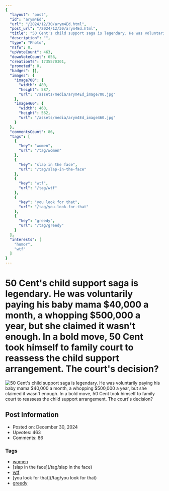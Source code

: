```yaml
---
{
  "layout": "post",
  "id": "arym4Ed",
  "url": "/2024/12/30/arym4Ed.html",
  "post_url": "/2024/12/30/arym4Ed.html",
  "title": "50 Cent's child support saga is legendary. He was voluntarily paying his baby mama $40,000 a month, a whopping $500,000 a year, but she claimed it wasn't enough. In a bold move, 50 Cent took himself to family court to reassess the child support arrangement. The court's decision?",
  "description": "",
  "type": "Photo",
  "nsfw": 0,
  "upVoteCount": 463,
  "downVoteCount": 656,
  "creationTs": 1735570301,
  "promoted": 0,
  "badges": [],
  "images": {
    "image700": {
      "width": 480,
      "height": 587,
      "url": "/assets/media/arym4Ed_image700.jpg"
    },
    "image460": {
      "width": 460,
      "height": 562,
      "url": "/assets/media/arym4Ed_image460.jpg"
    }
  },
  "commentsCount": 86,
  "tags": [
    {
      "key": "women",
      "url": "/tag/women"
    },
    {
      "key": "slap in the face",
      "url": "/tag/slap-in-the-face"
    },
    {
      "key": "wtf",
      "url": "/tag/wtf"
    },
    {
      "key": "you look for that",
      "url": "/tag/you-look-for-that"
    },
    {
      "key": "greedy",
      "url": "/tag/greedy"
    }
  ],
  "interests": [
    "humor",
    "wtf"
  ]
}
---
```


# 50 Cent's child support saga is legendary. He was voluntarily paying his baby mama $40,000 a month, a whopping $500,000 a year, but she claimed it wasn't enough. In a bold move, 50 Cent took himself to family court to reassess the child support arrangement. The court's decision?

![50 Cent's child support saga is legendary. He was voluntarily paying his baby mama $40,000 a month, a whopping $500,000 a year, but she claimed it wasn't enough. In a bold move, 50 Cent took himself to family court to reassess the child support arrangement. The court's decision?](/assets/media/arym4Ed_image700.jpg)

## Post Information

- Posted on: December 30, 2024
- Upvotes: 463
- Comments: 86

### Tags

- [women](/tag/women)
- [slap in the face](/tag/slap in the face)
- [wtf](/tag/wtf)
- [you look for that](/tag/you look for that)
- [greedy](/tag/greedy)
